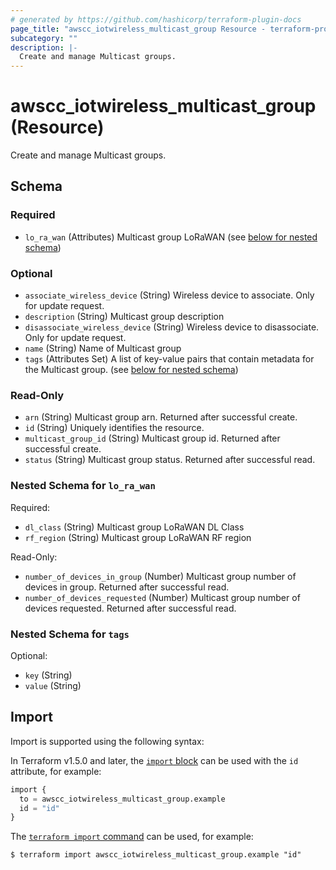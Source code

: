 ```yaml
---
# generated by https://github.com/hashicorp/terraform-plugin-docs
page_title: "awscc_iotwireless_multicast_group Resource - terraform-provider-awscc"
subcategory: ""
description: |-
  Create and manage Multicast groups.
---
```


# awscc_iotwireless_multicast_group (Resource)

Create and manage Multicast groups.



<!-- schema generated by tfplugindocs -->
## Schema

### Required

- `lo_ra_wan` (Attributes) Multicast group LoRaWAN (see [below for nested schema](#nestedatt--lo_ra_wan))

### Optional

- `associate_wireless_device` (String) Wireless device to associate. Only for update request.
- `description` (String) Multicast group description
- `disassociate_wireless_device` (String) Wireless device to disassociate. Only for update request.
- `name` (String) Name of Multicast group
- `tags` (Attributes Set) A list of key-value pairs that contain metadata for the Multicast group. (see [below for nested schema](#nestedatt--tags))

### Read-Only

- `arn` (String) Multicast group arn. Returned after successful create.
- `id` (String) Uniquely identifies the resource.
- `multicast_group_id` (String) Multicast group id. Returned after successful create.
- `status` (String) Multicast group status. Returned after successful read.

<a id="nestedatt--lo_ra_wan"></a>
### Nested Schema for `lo_ra_wan`

Required:

- `dl_class` (String) Multicast group LoRaWAN DL Class
- `rf_region` (String) Multicast group LoRaWAN RF region

Read-Only:

- `number_of_devices_in_group` (Number) Multicast group number of devices in group. Returned after successful read.
- `number_of_devices_requested` (Number) Multicast group number of devices requested. Returned after successful read.


<a id="nestedatt--tags"></a>
### Nested Schema for `tags`

Optional:

- `key` (String)
- `value` (String)

## Import

Import is supported using the following syntax:

In Terraform v1.5.0 and later, the [`import` block](https://developer.hashicorp.com/terraform/language/import) can be used with the `id` attribute, for example:

```terraform
import {
  to = awscc_iotwireless_multicast_group.example
  id = "id"
}
```

The [`terraform import` command](https://developer.hashicorp.com/terraform/cli/commands/import) can be used, for example:

```shell
$ terraform import awscc_iotwireless_multicast_group.example "id"
```
